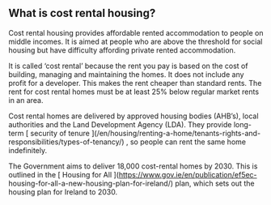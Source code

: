 ##  What is cost rental housing?

Cost rental housing provides affordable rented accommodation to people on
middle incomes. It is aimed at people who are above the threshold for social
housing but have difficulty affording private rented accommodation.

It is called ‘cost rental’ because the rent you pay is based on the cost of
building, managing and maintaining the homes. It does not include any profit
for a developer. This makes the rent cheaper than standard rents. The rent for
cost rental homes must be at least 25% below regular market rents in an area.

Cost rental homes are delivered by approved housing bodies (AHB’s), local
authorities and the Land Development Agency (LDA). They provide long-term [
security of tenure ](/en/housing/renting-a-home/tenants-rights-and-
responsibilities/types-of-tenancy/) , so people can rent the same home
indefinitely.

The Government aims to deliver 18,000 cost-rental homes by 2030. This is
outlined in the [ Housing for All ](https://www.gov.ie/en/publication/ef5ec-
housing-for-all-a-new-housing-plan-for-ireland/) plan, which sets out the
housing plan for Ireland to 2030.
